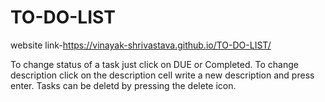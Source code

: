# TO-DO-LIST
website link-https://vinayak-shrivastava.github.io/TO-DO-LIST/

To change status of a task just click on DUE or Completed.
To change description click on the description cell write a new description and press enter.
Tasks can be deletd by pressing the delete icon.
